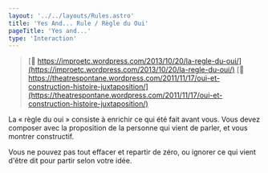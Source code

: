 ```yaml
---
layout: '../../layouts/Rules.astro'
title: 'Yes And... Rule / Règle du Oui'
pageTitle: 'Yes and...'
type: 'Interaction'
---
```



> [🔗 https://improetc.wordpress.com/2013/10/20/la-regle-du-oui/](https://improetc.wordpress.com/2013/10/20/la-regle-du-oui/)
> [🔗 https://theatrespontane.wordpress.com/2011/11/17/oui-et-construction-histoire-juxtaposition/](https://theatrespontane.wordpress.com/2011/11/17/oui-et-construction-histoire-juxtaposition/)

La « règle du oui » consiste à enrichir ce qui été fait avant vous. Vous devez composer avec la proposition de la personne qui vient de parler, et vous montrer constructif.

Vous ne pouvez pas tout effacer et repartir de zéro, ou ignorer ce qui vient d'être dit pour partir selon votre idée.
